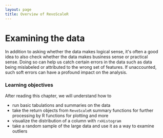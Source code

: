 ```yaml
---
layout: page
title: Overview of RevoScaleR
---
```

# Examining the data

In addition to asking whether the data makes logical sense, it's often a good idea to also check whether the data makes business sense or practical sense. Doing so can help us catch certain errors in the data such as data being mislabeled or attributed to the wrong set of features. If unaccounted, such soft errors can have a profound impact on the analysis.

### Learning objectives

After reading this chapter, we will understand how to
  - run basic tabulations and summaries on the data
  - take the return objects from `RevoScaleR` summary functions for further processing by R functions for plotting and more
  - visualize the distribution of a column with `rxHistogram`
  - take a random sample of the large data and use it as a way to examine outliers
